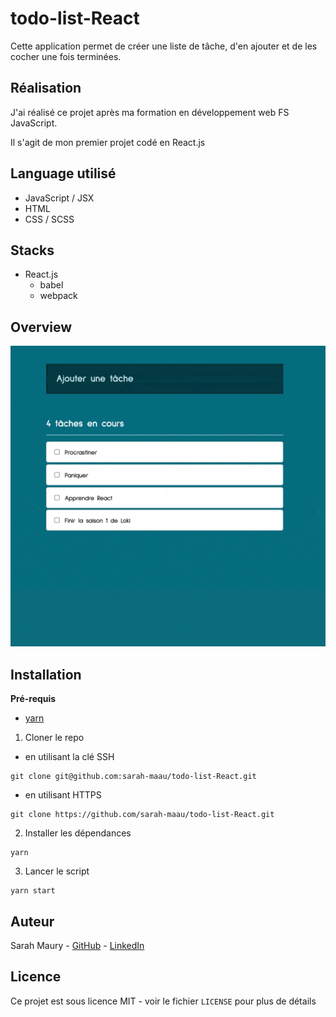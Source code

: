 # todo-list-React

Cette application permet de créer une liste de tâche, d'en ajouter et de les cocher une fois terminées.

## Réalisation

J'ai réalisé ce projet après ma formation en développement web FS JavaScript.

Il s'agit de mon premier projet codé en React.js

## Language utilisé

- JavaScript / JSX
- HTML
- CSS / SCSS

## Stacks

- React.js
  - babel
  - webpack

## Overview

![result](result.gif)

## Installation

**Pré-requis**

- [yarn](https://classic.yarnpkg.com/en/docs/install/#mac-stable)

1. Cloner le repo 
- en utilisant la clé SSH
```
git clone git@github.com:sarah-maau/todo-list-React.git
```
- en utilisant HTTPS
```
git clone https://github.com/sarah-maau/todo-list-React.git
```

2. Installer les dépendances
```
yarn
```

3. Lancer le script
```
yarn start
```

## Auteur

Sarah Maury - [GitHub](https://github.com/sarah-maau) - [LinkedIn](https://www.linkedin.com/in/sarah-maury-dev/)

## Licence

Ce projet est sous licence MIT - voir le fichier `LICENSE` pour plus de détails

